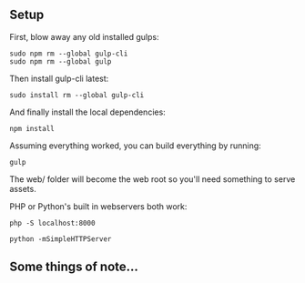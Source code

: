 ## Setup

First, blow away any old installed gulps:

```
sudo npm rm --global gulp-cli
sudo npm rm --global gulp
```

Then install gulp-cli latest:
```
sudo install rm --global gulp-cli
```

And finally install the local dependencies:
```
npm install
```

Assuming everything worked, you can build everything by running:
```
gulp
```

The web/ folder will become the web root so you'll need something to serve assets.

PHP or Python's built in webservers both work:
```
php -S localhost:8000

```

```
python -mSimpleHTTPServer
```

## Some things of note...

